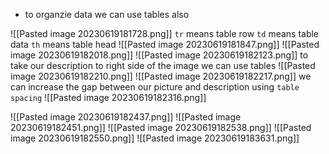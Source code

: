 - to organzie data we can use tables also











![[Pasted image 20230619181728.png]]
`tr` means table row
`td` means table data
`th` means table head
![[Pasted image 20230619181847.png]]
![[Pasted image 20230619182018.png]]
![[Pasted image 20230619182123.png]]
to take our description to right side of the image we can use tables
![[Pasted image 20230619182210.png]]
![[Pasted image 20230619182217.png]]
we can increase the gap between our picture and description using `table spacing`
![[Pasted image 20230619182316.png]]

![[Pasted image 20230619182437.png]]
![[Pasted image 20230619182451.png]]
![[Pasted image 20230619182538.png]]
![[Pasted image 20230619182550.png]]
![[Pasted image 20230619183631.png]]

